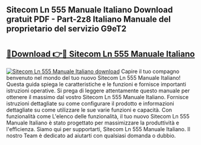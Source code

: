 ## Sitecom Ln 555 Manuale Italiano Download gratuit PDF - Part-2z8 Italiano Manuale del proprietario del servizio G9eT2

# <h2><a href="http://dfcr3f.blite.top/?on=Sitecom+Ln+555+Manuale+Italiano">🔗Download 👉🔴 Sitecom Ln 555 Manuale Italiano</a></h2>

[![Sitecom Ln 555 Manuale Italiano download](https://i.imgur.com/lujVjoI.png)](http://dfcr3f.blite.top/?on=Sitecom+Ln+555+Manuale+Italiano)
Capire il tuo compagno benvenuto nel mondo del tuo nuovo Sitecom Ln 555 Manuale Italiano! Questa guida spiega le caratteristiche e le funzioni e fornisce importanti istruzioni operative. Si prega di leggere attentamente questo manuale per ottenere il massimo dal vostro Sitecom Ln 555 Manuale Italiano. Fornisce istruzioni dettagliate su come configurare il prodotto e informazioni dettagliate su come utilizzare le sue varie funzioni e capacità. Con funzionalità come L'elenco delle funzionalità, il tuo nuovo Sitecom Ln 555 Manuale Italiano è stato progettato per massimizzare la produttività e l'efficienza. Siamo qui per supportarti, Sitecom Ln 555 Manuale Italiano. Il nostro Team è dedicato ad aiutarti con qualsiasi domanda o dubbio.
